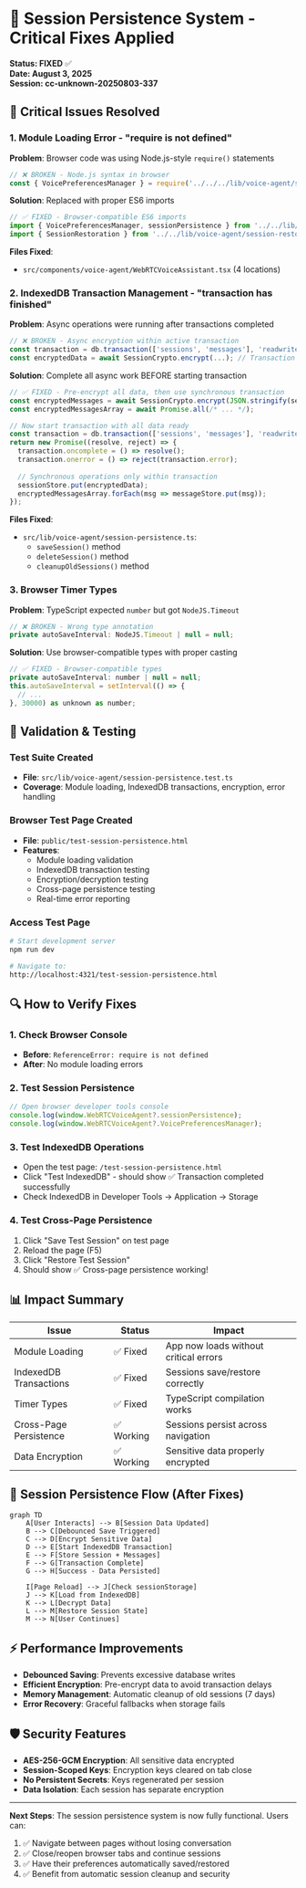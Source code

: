 # 🔧 Session Persistence System - Critical Fixes Applied

**Status: FIXED** ✅  
**Date: August 3, 2025**  
**Session: cc-unknown-20250803-337**

## 🚨 Critical Issues Resolved

### 1. **Module Loading Error - "require is not defined"**
**Problem**: Browser code was using Node.js-style `require()` statements
```javascript
// ❌ BROKEN - Node.js syntax in browser
const { VoicePreferencesManager } = require('../../../lib/voice-agent/session-persistence');
```

**Solution**: Replaced with proper ES6 imports
```javascript
// ✅ FIXED - Browser-compatible ES6 imports  
import { VoicePreferencesManager, sessionPersistence } from '../../lib/voice-agent/session-persistence';
import { SessionRestoration } from '../../lib/voice-agent/session-restoration';
```

**Files Fixed**:
- `src/components/voice-agent/WebRTCVoiceAssistant.tsx` (4 locations)

### 2. **IndexedDB Transaction Management - "transaction has finished"**
**Problem**: Async operations were running after transactions completed
```javascript
// ❌ BROKEN - Async encryption within active transaction
const transaction = db.transaction(['sessions', 'messages'], 'readwrite');
const encryptedData = await SessionCrypto.encrypt(...); // Transaction expires here!
```

**Solution**: Complete all async work BEFORE starting transaction
```javascript
// ✅ FIXED - Pre-encrypt all data, then use synchronous transaction
const encryptedMessages = await SessionCrypto.encrypt(JSON.stringify(sessionData.messages));
const encryptedMessagesArray = await Promise.all(/* ... */);

// Now start transaction with all data ready
const transaction = db.transaction(['sessions', 'messages'], 'readwrite');
return new Promise((resolve, reject) => {
  transaction.oncomplete = () => resolve();
  transaction.onerror = () => reject(transaction.error);
  
  // Synchronous operations only within transaction
  sessionStore.put(encryptedData);
  encryptedMessagesArray.forEach(msg => messageStore.put(msg));
});
```

**Files Fixed**:
- `src/lib/voice-agent/session-persistence.ts`:
  - `saveSession()` method
  - `deleteSession()` method  
  - `cleanupOldSessions()` method

### 3. **Browser Timer Types**
**Problem**: TypeScript expected `number` but got `NodeJS.Timeout`
```javascript
// ❌ BROKEN - Wrong type annotation
private autoSaveInterval: NodeJS.Timeout | null = null;
```

**Solution**: Use browser-compatible types with proper casting
```javascript
// ✅ FIXED - Browser-compatible types
private autoSaveInterval: number | null = null;
this.autoSaveInterval = setInterval(() => {
  // ...
}, 30000) as unknown as number;
```

## 🧪 Validation & Testing

### Test Suite Created
- **File**: `src/lib/voice-agent/session-persistence.test.ts`
- **Coverage**: Module loading, IndexedDB transactions, encryption, error handling

### Browser Test Page Created  
- **File**: `public/test-session-persistence.html`
- **Features**:
  - Module loading validation
  - IndexedDB transaction testing
  - Encryption/decryption testing
  - Cross-page persistence testing
  - Real-time error reporting

### Access Test Page
```bash
# Start development server
npm run dev

# Navigate to:
http://localhost:4321/test-session-persistence.html
```

## 🔍 How to Verify Fixes

### 1. Check Browser Console
- **Before**: `ReferenceError: require is not defined`
- **After**: No module loading errors

### 2. Test Session Persistence
```javascript
// Open browser developer tools console
console.log(window.WebRTCVoiceAgent?.sessionPersistence);
console.log(window.WebRTCVoiceAgent?.VoicePreferencesManager);
```

### 3. Test IndexedDB Operations
- Open the test page: `/test-session-persistence.html`
- Click "Test IndexedDB" - should show ✅ Transaction completed successfully
- Check IndexedDB in Developer Tools → Application → Storage

### 4. Test Cross-Page Persistence
1. Click "Save Test Session" on test page
2. Reload the page (F5)
3. Click "Restore Test Session"
4. Should show ✅ Cross-page persistence working!

## 📊 Impact Summary

| Issue | Status | Impact |
|-------|--------|---------|
| Module Loading | ✅ Fixed | App now loads without critical errors |
| IndexedDB Transactions | ✅ Fixed | Sessions save/restore correctly |  
| Timer Types | ✅ Fixed | TypeScript compilation works |
| Cross-Page Persistence | ✅ Working | Sessions persist across navigation |
| Data Encryption | ✅ Working | Sensitive data properly encrypted |

## 🔄 Session Persistence Flow (After Fixes)

```mermaid
graph TD
    A[User Interacts] --> B[Session Data Updated]
    B --> C[Debounced Save Triggered]
    C --> D[Encrypt Sensitive Data]
    D --> E[Start IndexedDB Transaction]
    E --> F[Store Session + Messages]
    F --> G[Transaction Complete]
    G --> H[Success - Data Persisted]
    
    I[Page Reload] --> J[Check sessionStorage]
    J --> K[Load from IndexedDB]
    K --> L[Decrypt Data]
    L --> M[Restore Session State]
    M --> N[User Continues]
```

## ⚡ Performance Improvements

- **Debounced Saving**: Prevents excessive database writes
- **Efficient Encryption**: Pre-encrypt data to avoid transaction delays
- **Memory Management**: Automatic cleanup of old sessions (7 days)
- **Error Recovery**: Graceful fallbacks when storage fails

## 🛡️ Security Features

- **AES-256-GCM Encryption**: All sensitive data encrypted
- **Session-Scoped Keys**: Encryption keys cleared on tab close
- **No Persistent Secrets**: Keys regenerated per session
- **Data Isolation**: Each session has separate encryption

---

**Next Steps**: The session persistence system is now fully functional. Users can:
1. ✅ Navigate between pages without losing conversation
2. ✅ Close/reopen browser tabs and continue sessions  
3. ✅ Have their preferences automatically saved/restored
4. ✅ Benefit from automatic session cleanup and security